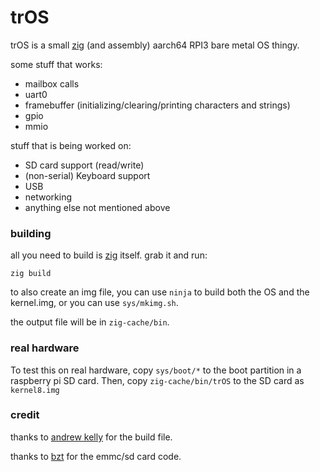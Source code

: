# trOS
trOS is a small [zig](https://ziglang.org) (and assembly) aarch64 RPI3 bare metal OS thingy.

some stuff that works:
* mailbox calls
* uart0
* framebuffer (initializing/clearing/printing characters and strings)
* gpio
* mmio

stuff that is being worked on:
* SD card support (read/write)
* (non-serial) Keyboard support
* USB
* networking
* anything else not mentioned above

### building
all you need to build is [zig](https://ziglang.org) itself. grab it and run:
```
zig build
```

to also create an img file, you can use `ninja` to build both the OS and the kernel.img, or you can use `sys/mkimg.sh`.

the output file will be in `zig-cache/bin`.

### real hardware
To test this on real hardware, copy `sys/boot/*` to the boot partition in a raspberry pi SD card. Then, copy `zig-cache/bin/trOS` to the SD card as `kernel8.img`

### credit

thanks to [andrew kelly](https://github.com/andrewrk/clashos/) for the build file.

thanks to [bzt](https://github.com/bztsrc/raspi3-tutorial/blob/master/0B_readsector) for the emmc/sd card code.
